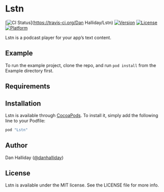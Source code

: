 # Lstn

[![CI Status](http://img.shields.io/travis/lstn-ltd/lstn-sdk-ios.svg)](https://travis-ci.org/Dan Halliday/Lstn)
[![Version](https://img.shields.io/cocoapods/v/Lstn.svg)](http://cocoapods.org/pods/Lstn)
[![License](https://img.shields.io/cocoapods/l/Lstn.svg)](http://cocoapods.org/pods/Lstn)
[![Platform](https://img.shields.io/cocoapods/p/Lstn.svg)](http://cocoapods.org/pods/Lstn)

Lstn is a podcast player for your app’s text content.

## Example

To run the example project, clone the repo, and run `pod install` from the Example directory first.

## Requirements

## Installation

Lstn is available through [CocoaPods](http://cocoapods.org). To install
it, simply add the following line to your Podfile:

```ruby
pod "Lstn"
```

## Author

Dan Halliday ([@danhalliday](https://github.com/danhalliday))

## License

Lstn is available under the MIT license. See the LICENSE file for more info.
